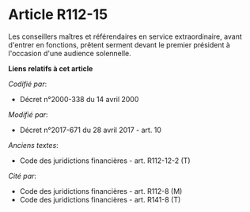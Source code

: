 # Article R112-15

Les conseillers maîtres et référendaires en service extraordinaire, avant d'entrer en fonctions, prêtent serment devant le
premier président à l'occasion d'une audience solennelle.

**Liens relatifs à cet article**

_Codifié par_:

  - Décret n°2000-338 du 14 avril 2000

_Modifié par_:

  - Décret n°2017-671 du 28 avril 2017 - art. 10

_Anciens textes_:

  - Code des juridictions financières - art. R112-12-2 (T)

_Cité par_:

  - Code des juridictions financières - art. R112-8 (M)
  - Code des juridictions financières - art. R141-8 (T)
